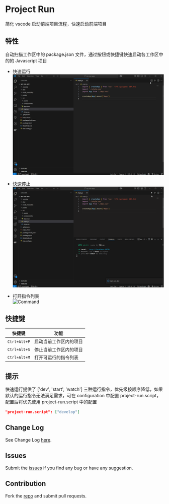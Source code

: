 # Project Run

简化 vscode 启动前端项目流程，快速启动前端项目

## 特性

自动扫描工作区中的 package.json 文件，通过按钮或快捷键快速启动各工作区中的的 Javascript 项目

* 快速运行  
![Run](images/useOneRun.gif)

* 快速停止  
![Stop](images/useOneStop.gif)

* 打开指令列表  
![Command](images/useCommand.gif)


## 快捷键

| 快捷键 | 功能 |
| --- | --- |
| `Ctrl+Alt+P` | 启动当前工作区内的项目 |
| `Ctrl+Alt+S` | 停止当前工作区内的项目 |
| `Ctrl+Alt+M` | 打开可运行的指令列表 |


## 提示

快速运行提供了 ['dev', 'start', 'watch'] 三种运行指令，优先级按顺序降低，如果默认的运行指令无法满足需求，可在 configuration 中配置 project-run.script，配置后将优先使用 project-run.script 中的配置

```json
"project-run.script": ["develop"]
```


## Change Log

See Change Log [here](https://github.com/chen-cattle/project-run/blob/main/CHANGELOG.md).

## Issues

Submit the [issues](https://github.com/chen-cattle/project-run/issues) if you find any bug or have any suggestion.

## Contribution

Fork the [repo](https://github.com/chen-cattle/project-run) and submit pull requests.